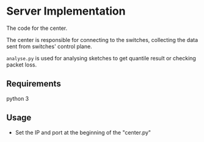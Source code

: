 # Server Implementation

The code for the center.

The center is responsible for connecting to the switches, collecting the data sent from switches' control plane.

``analyse.py`` is used for analysing sketches to get quantile result or checking packet loss.

## Requirements

python 3

## Usage

- Set the IP and port at the beginning of the "center.py"